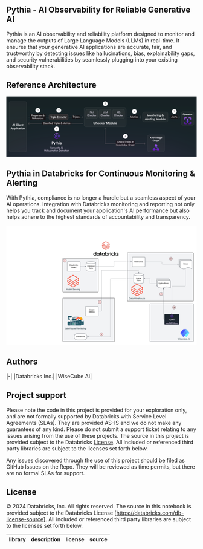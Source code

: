 ## Pythia - AI Observability for Reliable Generative AI

Pythia is an AI observability and reliability platform designed to monitor and manage the outputs of Large Language Models (LLMs) in real-time. It ensures that your generative AI applications are accurate, fair, and trustworthy by detecting issues like hallucinations, bias, explainability gaps, and security vulnerabilities by seamlessly plugging into your existing observability stack.


## Reference Architecture

<img src=images/pythia_ai_hallucination_monitoring.png width="800px">

## Pythia in Databricks for Continuous Monitoring & Alerting

With Pythia, compliance is no longer a hurdle but a seamless aspect of your AI operations. Integration with Databricks monitoring and reporting not only helps you track and document your application's AI performance but also helps adhere to the highest standards of accountability and transparency.

<img src=images/pyhtia_wisecube_databricks_monitoring.png width="800px">

## Authors
|-|
|Databricks Inc.|
|WiseCube AI|

## Project support 

Please note the code in this project is provided for your exploration only, and are not formally supported by Databricks with Service Level Agreements (SLAs). They are provided AS-IS and we do not make any guarantees of any kind. Please do not submit a support ticket relating to any issues arising from the use of these projects. The source in this project is provided subject to the Databricks [License](./LICENSE.md). All included or referenced third party libraries are subject to the licenses set forth below.

Any issues discovered through the use of this project should be filed as GitHub Issues on the Repo. They will be reviewed as time permits, but there are no formal SLAs for support. 

## License

&copy; 2024 Databricks, Inc. All rights reserved. The source in this notebook is provided subject to the Databricks License [https://databricks.com/db-license-source].  All included or referenced third party libraries are subject to the licenses set forth below.

| library                                | description             | license    | source                                              |
|----------------------------------------|-------------------------|------------|-----------------------------------------------------|
